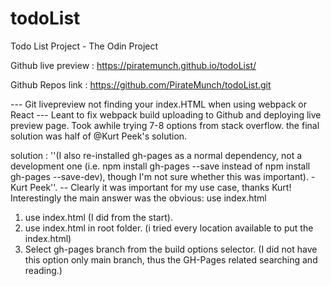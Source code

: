 # todoList
Todo List Project - The Odin Project




Github live preview : https://piratemunch.github.io/todoList/

Github Repos link : https://github.com/PirateMunch/todoList.git

--- Git livepreview not finding your index.HTML when using webpack or React ---
Leant to fix webpack build uploading to Github and deploying live preview page. Took awhile trying 7-8 options from stack overflow. the final solution was half of @Kurt Peek's solution.

solution : ''(I also re-installed gh-pages as a normal dependency, not a development one (i.e. npm install gh-pages --save instead of npm install gh-pages --save-dev), though I'm not sure whether this was important). - Kurt Peek''. 
-- Clearly it  was important for my use case, thanks Kurt!
Interestingly the main answer was the obvious: use index.html 
1. use index.html (I did from the start).
2. use index.html in root folder. (i tried every location available to put the index.html)
3. Select gh-pages branch from the build options selector. (I did not have this option only main branch, thus the GH-Pages related searching and reading.)